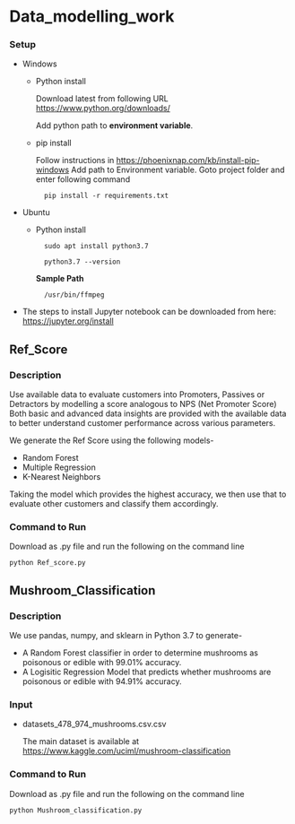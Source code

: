 # Data_modelling_work

### Setup ###

* Windows

     * Python install
     
        Download latest from following URL https://www.python.org/downloads/
        
        Add python path to **environment variable**.
 
        
    * pip install
    
        Follow instructions in https://phoenixnap.com/kb/install-pip-windows
        Add path to Environment variable.
        Goto project folder and enter following command 
        
            pip install -r requirements.txt
        
* Ubuntu
    * Python install
    
            sudo apt install python3.7
        
            python3.7 --version
  
        **Sample Path**
        
            /usr/bin/ffmpeg
      
        
* The steps to install Jupyter notebook can be downloaded from here: https://jupyter.org/install

## Ref_Score ##

### Description ###

Use available data to evaluate customers into Promoters, Passives or Detractors by modelling a score analogous to NPS (Net Promoter Score)
Both basic and advanced data insights are provided with the available data to better understand customer performance across various parameters.

We generate the Ref Score using the following models-
* Random Forest
* Multiple Regression
* K-Nearest Neighbors

Taking the model which provides the highest accuracy, we then use that to evaluate other customers and classify them accordingly.

### Command to Run ###

Download as .py file and run the following on the command line
            
    python Ref_score.py
    
## Mushroom_Classification ##

### Description ###

We use pandas, numpy, and sklearn in Python 3.7 to generate-
* A Random Forest classifier in order to determine mushrooms as poisonous or edible with 99.01% accuracy.
* A Logisitic Regression Model that predicts whether mushrooms are poisonous or edible with 94.91% accuracy.

### Input ###
* datasets_478_974_mushrooms.csv.csv
  
  The main dataset is available at https://www.kaggle.com/uciml/mushroom-classification
  
### Command to Run ###

Download as .py file and run the following on the command line
            
    python Mushroom_classification.py  
